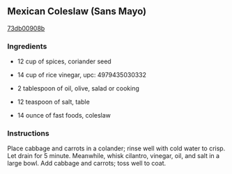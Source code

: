 ## Mexican Coleslaw (Sans Mayo)

[73db00908b](http://www.food.com/recipe/mexican-coleslaw-sans-mayo-125105)

### Ingredients

 - 12 cup of spices, coriander seed

 - 14 cup of rice vinegar, upc: 4979435030332

 - 2 tablespoon of oil, olive, salad or cooking

 - 12 teaspoon of salt, table

 - 14 ounce of fast foods, coleslaw

### Instructions

Place cabbage and carrots in a colander; rinse well with cold water to crisp. Let drain for 5 minute. Meanwhile, whisk cilantro, vinegar, oil, and salt in a large bowl. Add cabbage and carrots; toss well to coat.
